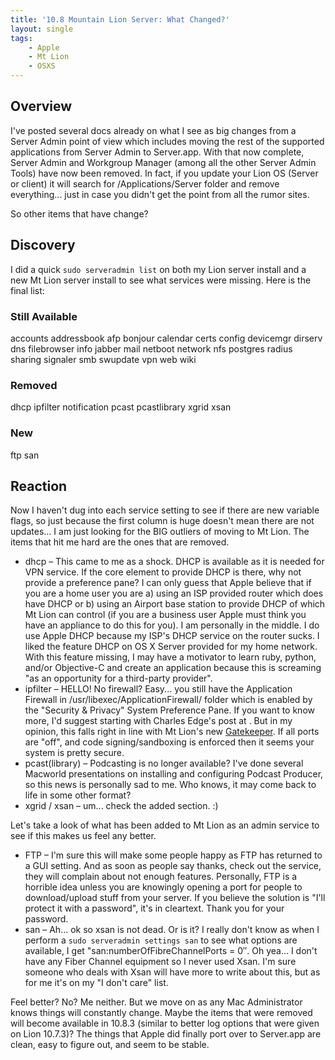 ```yaml
---
title: '10.8 Mountain Lion Server: What Changed?'
layout: single
tags:
    - Apple
    - Mt Lion
    - OSXS
---
```

Overview
---
I've posted several docs already on what I see as big changes from a Server Admin point of view which includes moving the rest of the supported applications from Server Admin to Server.app. With that now complete, Server Admin and Workgroup Manager (among all the other Server Admin Tools) have now been removed. In fact, if you update your Lion OS (Server or client) it will search for /Applications/Server folder and remove everything... just in case you didn't get the point from all the rumor sites.

So other items that have change?

Discovery
---
I did a quick `sudo serveradmin list` on both my Lion server install and a new Mt Lion server install to see what services were missing. Here is the final list:

### Still Available
accounts
addressbook
afp
bonjour
calendar
certs
config
devicemgr
dirserv
dns
filebrowser
info
jabber
mail
netboot
network
nfs
postgres
radius
sharing
signaler
smb
swupdate
vpn
web
wiki

### Removed
dhcp
ipfilter
notification
pcast
pcastlibrary
xgrid
xsan

### New
ftp
san

Reaction
---
Now I haven't dug into each service setting to see if there are new variable flags, so just because the first column is huge doesn't mean there are not updates... I am just looking for the BIG outliers of moving to Mt Lion. The items that hit me hard are the ones that are removed.

*   dhcp – This came to me as a shock. DHCP is available as it is needed for VPN service. If the core element to provide DHCP is there, why not provide a preference pane? I can only guess that Apple believe that if you are a home user you are a) using an ISP provided router which does have DHCP or b) using an Airport base station to provide DHCP of which Mt Lion can control (if you are a business user Apple must think you have an appliance to do this for you). I am personally in the middle. I do use Apple DHCP because my ISP's DHCP service on the router sucks. I liked the feature DHCP on OS X Server provided for my home network. With this feature missing, I may have a motivator to learn ruby, python, and/or Objective-C and create an application because this is screaming "as an opportunity for a third-party provider".
*   ipfilter – HELLO! No firewall? Easy... you still have the Application Firewall in /usr/libexec/ApplicationFirewall/ folder which is enabled by the "Security & Privacy" System Preference Pane. If you want to know more, I'd suggest starting with Charles Edge's post at . But in my opinion, this falls right in line with Mt Lion's new [Gatekeeper][gatekeeper]. If all ports are "off", and code signing/sandboxing is enforced then it seems your system is pretty secure.
*   pcast(library) – Podcasting is no longer available? I've done several Macworld presentations on installing and configuring Podcast Producer, so this news is personally sad to me. Who knows, it may come back to life in some other format?
*   xgrid / xsan – um... check the added section. :)

Let's take a look of what has been added to Mt Lion as an admin service to see if this makes us feel any better.

*   FTP – I'm sure this will make some people happy as FTP has returned to a GUI setting. And as soon as people say thanks, check out the service, they will complain about not enough features. Personally, FTP is a horrible idea unless you are knowingly opening a port for people to download/upload stuff from your server. If you believe the solution is "I'll protect it with a password", it's in cleartext. Thank you for your password.
*   san – Ah... ok so xsan is not dead. Or is it? I really don't know as when I perform a `sudo serveradmin settings san` to see what options are available, I get "san:numberOfFibreChannelPorts = 0″. Oh yea... I don't have any Fiber Channel equipment so I never used Xsan. I'm sure someone who deals with Xsan will have more to write about this, but as for me it's on my "I don't care" list.

Feel better? No? Me neither. But we move on as any Mac Administrator knows things will constantly change. Maybe the items that were removed will become available in 10.8.3 (similar to better log options that were given on Lion 10.7.3)? The things that Apple did finally port over to Server.app are clean, easy to figure out, and seem to be stable.

[gatekeeper]: http://www.apple.com/osx/whats-new/#gatekeeper
